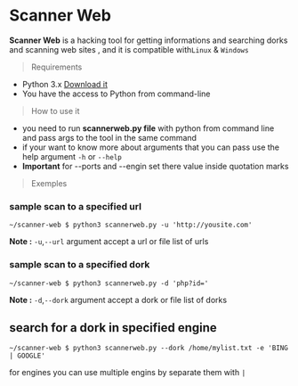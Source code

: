 <!-- Version 1.8 -->
# Scanner Web
**Scanner Web** is a hacking tool for getting informations and searching dorks and scanning web sites , and it is compatible with`Linux` & `Windows`

> Requirements 
* Python 3.x [Download it](https://www.python.org/downloads/release/python-352/)
* You have the access to Python from command-line

> How to use it 

* you need to run **scannerweb.py file** with python from command line and pass args to the tool in the same command
* if your want to know more about arguments that you can pass use the help argument `-h` or `--help`
* **Important** for --ports and --engin set there value inside quotation marks
> Exemples 

### sample scan to a specified url 
```console
~/scanner-web $ python3 scannerweb.py -u 'http://yousite.com'
```
**Note :** `-u`,`--url` argument accept a url or file list of urls 

### sample scan to a specified dork 
```console
~/scanner-web $ python3 scannerweb.py -d 'php?id='
```
**Note :** `-d`,`--dork` argument accept a dork or file list of dorks 

## search for a dork in specified engine 
```console
~/scanner-web $ python3 scannerweb.py --dork /home/mylist.txt -e 'BING | GOOGLE'
```
for engines you can use multiple engins by separate them with `|`